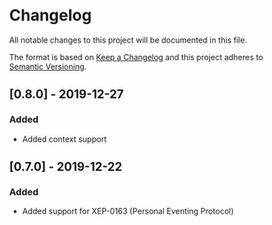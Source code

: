 # Changelog
All notable changes to this project will be documented in this file.

The format is based on [Keep a Changelog](http://keepachangelog.com/en/1.0.0/)
and this project adheres to [Semantic Versioning](http://semver.org/spec/v2.0.0.html).

## [0.8.0] - 2019-12-27
### Added
- Added context support

## [0.7.0] - 2019-12-22
### Added
- Added support for XEP-0163 (Personal Eventing Protocol)
